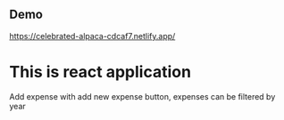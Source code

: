 ## Demo
https://celebrated-alpaca-cdcaf7.netlify.app/

# This is react application
Add expense with add new expense button, expenses can be filtered by year
